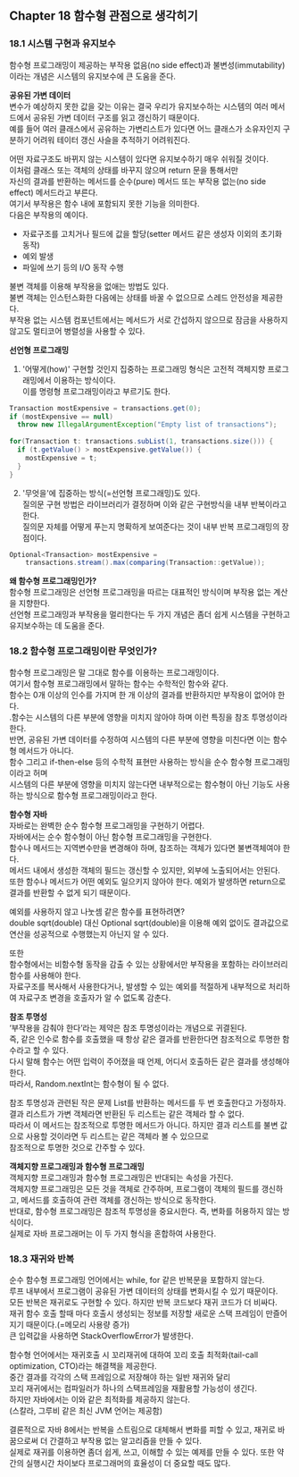 ## Chapter 18 함수형 관점으로 생각히기

### 18.1 시스템 구현과 유지보수
함수형 프로그래밍이 제공하는 부작용 없음(no side effect)과 불변성(immutability)이라는 개념은 시스템의 유지보수에 큰 도움을 준다.  

**공유된 가변 데이터**  
변수가 예상하지 못한 값을 갖는 이유는 결국 우리가 유지보수하는 시스템의 여러 메서드에서 공유된 가변 데이터 구조를 읽고 갱신하기 때문이다.  
예를 들어 여러 클래스에서 공유하는 가변리스트가 있다면 어느 클래스가 소유자인지 구분하기 어려워 테이터 갱신 사슬을 추적하기 어려워진다.  

어떤 자료구조도 바뀌지 않는 시스템이 있다면 유지보수하기 매우 쉬워질 것이다.  
이처럼 클래스 또는 객체의 상태를 바꾸지 않으며 return 문을 통해서만   
자신의 결과를 반환하는 메서드를 순수(pure) 메서드 또는 부작용 없는(no side effect) 메서드라고 부른다.  
여기서 부작용은 함수 내에 포함되지 못한 기능을 의미한다.  
다음은 부작용의 예이다.
- 자료구조를 고치거나 필드에 값을 할당(setter 메서드 같은 생성자 이외의 초기화 동작)
- 예외 발생
- 파일에 쓰기 등의 I/O 동작 수행


불변 객체를 이용해 부작용을 없애는 방법도 있다.  
불변 객체는 인스턴스화한 다음에는 상태를 바꿀 수 없으므로 스레드 안전성을 제공한다.  
부작용 없는 시스템 컴포넌트에서는 메서드가 서로 간섭하지 않으므로 잠금을 사용하지 않고도 멀티코어 병렬성을 사용할 수 있다.

**선언형 프로그래밍**  
1) '어떻게(how)' 구현할 것인지 집중하는 프로그래밍 형식은 고전적 객체지향 프로그래밍에서 이용하는 방식이다.  
이를 명령형 프로그래밍이라고 부르기도 한다.
```java
Transaction mostExpensive = transactions.get(0);
if (mostExpensive == null)
  throw new IllegalArgumentException("Empty list of transactions");
  
for(Transaction t: transactions.subList(1, transactions.size())) {
  if (t.getValue() > mostExpensive.getValue()) {
    mostExpensive = t;
  }
}
```
2) '무엇을'에 집중하는 방식(=선언형 프로그래밍)도 있다.  
질의문 구현 방법은 라이브러리가 결정하며 이와 같은 구현방식을 내부 반복이라고 한다.  
 질의문 자체를 어떻게 푸는지 명확하게 보여준다는 것이 내부 반복 프로그래밍의 장점이다.  
```java
Optional<Transaction> mostExpensive =
    transactions.stream().max(comparing(Transaction::getValue));
```

**왜 함수형 프로그래밍인가?**  
함수형 프로그래밍은 선언형 프로그래밍을 따르는 대표적인 방식이며 부작용 없는 계산을 지향한다.  
선언형 프로그래밍과 부작용을 멀리한다는 두 가지 개념은 좀더 쉽게 시스템을 구현하고 유지보수하는 데 도움을 준다.  

### 18.2 함수형 프로그래밍이란 무엇인가?
함수형 프로그래밍은 말 그대로 함수를 이용하는 프로그래밍이다.  
여기서 함수형 프로그래밍에서 말하는 함수는 수학적인 함수와 같다.   
함수는 0개 이상의 인수를 가지며 한 개 이상의 결과를 반환하지만 부작용이 없어야 한다.  
.함수는 시스템의 다른 부분에 영향을 미치지 않아야 하며 이런 특징을 참조 투명성이라 한다.   
반면, 공유된 가변 데이터를 수정하여 시스템의 다른 부분에 영향을 미친다면 이는 함수형 메서드가 아니다.  
함수 그리고 if-then-else 등의 수학적 표현만 사용하는 방식을 순수 함수형 프로그래밍이라고 허며  
시스템의 다른 부분에 영향을 미치지 않는다면 내부적으로는 함수형이 아닌 기능도 사용하는 방식으로 함수형 프로그래밍이라고 한다.  

**함수형 자바**  
자바로는 완벽한 순수 함수형 프로그래밍을 구현하기 어렵다.  
자바에서는 순수 함수형이 아닌 함수형 프로그래밍을 구현한다.  
함수나 메서드는 지역변수만을 변경해야 하며, 참조하는 객체가 있다면 불변객체여야 한다.  
메서드 내에서 생성한 객체의 필드는 갱신할 수 있지만, 외부에 노출되어서는 안된다.  
또한 함수나 메서드가 어떤 예외도 일으키지 않아야 한다. 예외가 발생하면 return으로 결과를 반환할 수 없게 되기 때문이다.  

예외를 사용하지 않고 나눗셈 같은 함수를 표현하려면?  
double sqrt(double) 대신 Optional<Double> sqrt(double)을 이용해 예외 없이도 결과값으로 연산을 성공적으로 수행했는지 아닌지 알 수 있다.  

또한  
함수형에서는 비함수형 동작을 감출 수 있는 상황에서만 부작용을 포함하는 라이브러리 함수를 사용해야 한다.   
자료구조를 복사해서 사용한다거나, 발생할 수 있는 예외를 적절하게 내부적으로 처리하여 자료구조 변경을 호출자가 알 수 없도록 감춘다.

**참조 투명성**  
‘부작용을 감춰야 한다’라는 제약은 참조 투명성이라는 개념으로 귀결된다.    
즉, 같은 인수로 함수를 호출했을 때 항상 같은 결과를 반환한다면 참조적으로 투명한 함수라고 할 수 있다.  
다시 말해 함수는 어떤 입력이 주어졌을 때 언제, 어디서 호출하든 같은 결과를 생성해야 한다.  
따라서, Random.nextInt는 함수형이 될 수 없다.   

참조 투명성과 관련된 작은 문제
List를 반환하는 메서드를 두 번 호출한다고 가정하자.
결과 리스트가 가변 객체라면 반환된 두 리스트는 같은 객체라 할 수 없다.  
따라서 이 메서드는 참조적으로 투명한 메서드가 아니다.
하지만 결과 리스트를 불변 값으로 사용할 것이라면 두 리스트는 같은 객체라 볼 수 있으므로  
참조적으로 투명한 것으로 간주할 수 있다.  

**객체지향 프로그래밍과 함수형 프로그래밍**  
객체지향 프로그래밍과 함수형 프로그래밍은 반대되는 속성을 가진다.  
객체지향 프로그래밍은 모든 것을 객체로 간주하며, 프로그램이 객체의 필드를 갱신하고, 메서드를 호출하여 관련 객체를 갱신하는 방식으로 동작한다.  
반대로, 함수형 프로그래밍은 참조적 투명성을 중요시한다. 즉, 변화를 허용하지 않는 방식이다.  
실제로 자바 프로그래머는 이 두 가지 형식을 혼합하여 사용한다.   

### 18.3 재귀와 반복
순수 함수형 프로그래밍 언어에서는 while, for 같은 반복문을 포함하지 않는다.    
루프 내부에서 프로그램이 공유된 가변 데이터의 상태를 변화시킬 수 있기 때문이다.  
모든 반복은 재귀로도 구현할 수 있다. 하지만 반복 코드보다 재귀 코드가 더 비싸다.  
재귀 함수 호출 할때 마다 호출시 생성되는 정보를 저장할 새로운 스택 프레임이 만즐어지기 때문이다.(=메모리 사용량 증가)  
큰 입력값을 사용하면 StackOverflowError가 발생한다.

함수형 언어에서는 재귀호출 시 꼬리재귀에 대하여 꼬리 호출 최적화(tail-call optimization, CTO)라는 해결책을 제공한다.    
중간 결과를 각각의 스택 프레임으로 저장해야 하는 일반 재귀와 달리      
꼬리 재귀에서는 컴파일러가 하나의 스택프레임을 재활용할 가능성이 생긴다.    
하지만 자바에서는 이와 같은 최적화를 제공하지 않는다.    
(스칼라, 그루비 같은 최신 JVM 언어는 제공함)  

결론적으로 자바 8에서는 반복을 스트림으로 대체해서 변화를 피할 수 있고, 재귀로 바꿈으로써 더 간결하고 부작용 없는 알고리즘을 만들 수 있다.  
실제로 재귀를 이용하면 좀더 쉽게, 쓰고, 이해할 수 있는 예제를 만들 수 있다.
또한 약간의 실행시간 차이보다 프로그래머의 효율성이 더 중요할 때도 많다.
